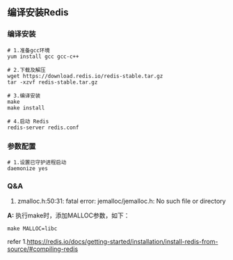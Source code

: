 ## 编译安装Redis

### 编译安装
```shell
# 1.准备gcc环境
yum install gcc gcc-c++

# 2.下载及解压
wget https://download.redis.io/redis-stable.tar.gz
tar -xzvf redis-stable.tar.gz

# 3.编译安装
make
make install

# 4.启动 Redis
redis-server redis.conf
```

### 参数配置
```shell
# 1.设置已守护进程启动
daemonize yes

```


### Q&A

1. zmalloc.h:50:31: fatal error: jemalloc/jemalloc.h: No such file or directory

**A:** 执行make时，添加MALLOC参数，如下：   
```shell
make MALLOC=libc
```


refer
1.https://redis.io/docs/getting-started/installation/install-redis-from-source/#compiling-redis